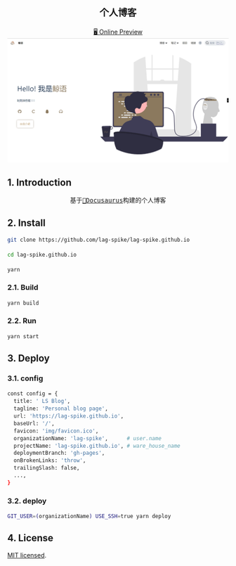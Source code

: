 <h2 align="center">
  <p align="center">个人博客</p>
</h2>

<p align="center">
<a href="https://lag-spike.github.io/">🖥 Online Preview</a>
<a href="https://lag-spike.github.io/"><img src="./src/data/showcase/blog.png" alt="Docusaurus"></a>
</p>

## 1. Introduction

<pre align="center">
基于<a href="https://docusaurus.io/">🦖Docusaurus</a>构建的个人博客
</pre>

## 2. Install

```sh
git clone https://github.com/lag-spike/lag-spike.github.io

cd lag-spike.github.io

yarn
```

### 2.1. Build

```sh
yarn build
```

### 2.2. Run

```sh
yarn start
```

## 3. Deploy

### 3.1. config

```sh
const config = {
  title: ' LS Blog',
  tagline: 'Personal blog page',
  url: 'https://lag-spike.github.io',
  baseUrl: '/',
  favicon: 'img/favicon.ico',
  organizationName: 'lag-spike',      # user.name
  projectName: 'lag-spike.github.io', # ware_house_name
  deploymentBranch: 'gh-pages',
  onBrokenLinks: 'throw',
  trailingSlash: false,
  ...,
}
```
### 3.2. deploy

```sh
GIT_USER=(organizationName) USE_SSH=true yarn deploy
```

## 4. License

[MIT licensed](https://github.com/lag-spike/lag-spike.github.io/blob/main/LICENSE).
